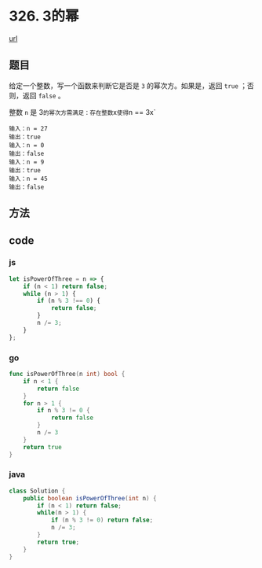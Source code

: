 # 326. 3的幂

[url](https://leetcode-cn.com/problems/power-of-three/)


## 题目

给定一个整数，写一个函数来判断它是否是 `3` 的幂次方。如果是，返回 `true` ；否则，返回 `false` 。

整数 `n` 是 3` 的幂次方需满足：存在整数 `x` 使得 `n == 3x`


```
输入：n = 27
输出：true
输入：n = 0
输出：false
输入：n = 9
输出：true
输入：n = 45
输出：false
```


## 方法


## code

### js

```js
let isPowerOfThree = n => {
	if (n < 1) return false;
	while (n > 1) {
		if (n % 3 !== 0) {
			return false;
		}
		n /= 3;
	}
};
```

### go

```go
func isPowerOfThree(n int) bool {
	if n < 1 {
		return false
	}
	for n > 1 {
		if n % 3 != 0 {
			return false
		}
		n /= 3
	}
	return true
}
```

### java

```java
class Solution {
    public boolean isPowerOfThree(int n) {
        if (n < 1) return false;
        while(n > 1) {
            if (n % 3 != 0) return false;
            n /= 3;
        }
        return true;
    }
}
```

